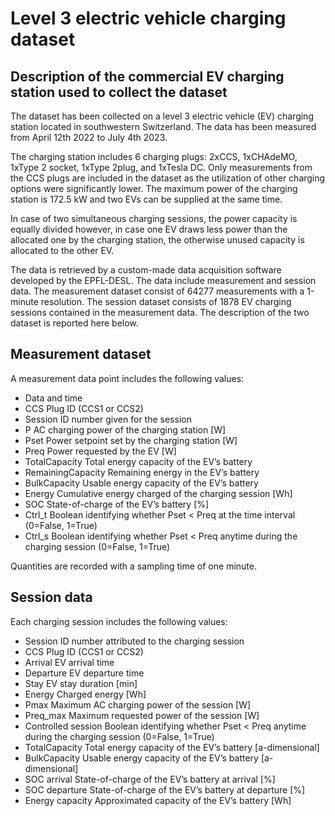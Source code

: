 # Level 3 electric vehicle charging dataset
## Description of the commercial EV charging station used to collect the dataset

The dataset has been collected on a level 3 electric vehicle (EV) charging station located in southwestern Switzerland. The data has been measured from April 12th 2022 to July 4th 2023.

The charging station includes 6 charging plugs: 2xCCS, 1xCHAdeMO, 1xType 2 socket, 1xType 2plug, and 1xTesla DC. Only measurements from the CCS plugs are included in the dataset as the utilization of other charging options were significantly lower. The maximum power of the charging station is 172.5 kW and two EVs can be supplied at the same time.

In case of two simultaneous charging sessions, the power capacity is equally divided however, in case one EV draws less power than the allocated one by the charging station, the otherwise unused capacity is allocated to the other EV.

The data is retrieved by a custom-made data acquisition software developed by the EPFL-DESL. The data include measurement and session data. The measurement dataset consist of 64277 measurements with a 1-minute resolution. The session dataset consists of 1878 EV charging sessions contained in the measurement data. The description of the two dataset is reported here below.

## Measurement dataset
A measurement data point includes the following values: 
- Data and time
- CCS		Plug ID (CCS1 or CCS2)
- Session	ID number given for the session
- P		AC charging power of the charging station [W]
- Pset		Power setpoint set by the charging station [W]
- Preq		Power requested by the EV [W]
- TotalCapacity	Total energy capacity of the EV’s battery
- RemainingCapacity	Remaining energy in the EV’s battery
- BulkCapacity	Usable energy capacity of the EV’s battery
- Energy	Cumulative energy charged of the charging session [Wh]
- SOC		State-of-charge of the EV’s battery [%]
- Ctrl_t		Boolean identifying whether Pset < Preq at the time interval (0=False, 1=True)
- Ctrl_s		Boolean identifying whether Pset < Preq anytime during the charging session (0=False, 1=True)

Quantities are recorded with a sampling time of one minute.

## Session data
Each charging session includes the following values:
- Session	ID number attributed to the charging session
- CCS		Plug ID (CCS1 or CCS2)
- Arrival EV arrival time
- Departure EV departure time
- Stay 		EV stay duration [min]
- Energy 	Charged energy [Wh]
- Pmax		Maximum AC charging power of the session [W]
- Preq_max	Maximum requested power of the session [W]
- Controlled session 	Boolean identifying whether Pset < Preq anytime during the charging session (0=False, 1=True)
- TotalCapacity	Total energy capacity of the EV’s battery [a-dimensional]
- BulkCapacity	Usable energy capacity of the EV’s battery [a-dimensional]
- SOC arrival	State-of-charge of the EV’s battery at arrival [%]
- SOC departure	State-of-charge of the EV’s battery at departure [%]
- Energy capacity 	Approximated capacity of the EV’s battery [Wh]
